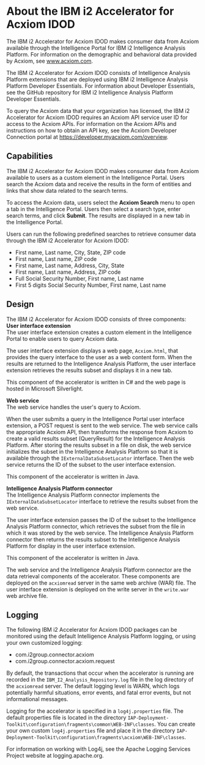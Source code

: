 About the IBM i2 Accelerator for Acxiom IDOD
============================================

The IBM i2 Accelerator for Acxiom IDOD makes consumer data from Acxiom available through the Intelligence Portal for IBM i2 Intelligence Analysis Platform. For information on the demographic and behavioral data provided by Acxiom, see www.acxiom.com.

The IBM i2 Accelerator for Acxiom IDOD consists of Intelligence Analysis Platform extensions that are deployed using IBM i2 Intelligence Analysis Platform Developer Essentials. For information about Developer Essentials, see the GitHub repository for IBM i2 Intelligence Analysis Platform Developer Essentials.

To query the Acxiom data that your organization has licensed, the IBM i2 Accelerator for Acxiom IDOD requires an Acxiom API service user ID for access to the Acxiom APIs. For information on the Acxiom APIs and instructions on how to obtain an API key, see the Acxiom Developer Connection portal at https://developer.myacxiom.com/overview.

Capabilities
------------

The IBM i2 Accelerator for Acxiom IDOD makes consumer data from Acxiom available to users as a custom element in the Intelligence Portal. Users search the Acxiom data and receive the results in the form of entities and links that show data related to the search terms.

To access the Acxiom data, users select the **Acxiom Search** menu to open a tab in the Intelligence Portal. Users then select a search type, enter search terms, and click **Submit**. The results are displayed in a new tab in the Intelligence Portal.

Users can run the following predefined searches to retrieve consumer data through the IBM i2 Accelerator for Acxiom IDOD:
-   First name, Last name, City, State, ZIP code
-   First name, Last name, ZIP code
-   First name, Last name, Address, City, State
-   First name, Last name, Address, ZIP code
-   Full Social Security Number, First name, Last name
-   First 5 digits Social Security Number, First name, Last name

Design
------

The IBM i2 Accelerator for Acxiom IDOD consists of three components:
**User interface extension**  
The user interface extension creates a custom element in the Intelligence Portal to enable users to query Acxiom data.

The user interface extension displays a web page, `Acxiom.html`, that provides the query interface to the user as a web content form. When the results are returned to the Intelligence Analysis Platform, the user interface extension retrieves the results subset and displays it in a new tab.

This component of the accelerator is written in C\# and the web page is hosted in Microsoft Silverlight.

**Web service**  
The web service handles the user's query to Acxiom.

When the user submits a query in the Intelligence Portal user interface extension, a POST request is sent to the web service. The web service calls the appropriate Acxiom API, then transforms the response from Acxiom to create a valid results subset (QueryResult) for the Intelligence Analysis Platform. After storing the results subset in a file on disk, the web service initializes the subset in the Intelligence Analysis Platform so that it is available through the `IExternalDataSubsetLocator` interface. Then the web service returns the ID of the subset to the user interface extension.

This component of the accelerator is written in Java.

**Intelligence Analysis Platform connector**  
The Intelligence Analysis Platform connector implements the `IExternalDataSubsetLocator` interface to retrieve the results subset from the web service.

The user interface extension passes the ID of the subset to the Intelligence Analysis Platform connector, which retrieves the subset from the file in which it was stored by the web service. The Intelligence Analysis Platform connector then returns the results subset to the Intelligence Analysis Platform for display in the user interface extension.

This component of the accelerator is written in Java.

The web service and the Intelligence Analysis Platform connector are the data retrieval components of the accelerator. These components are deployed on the `acxiomread` server in the same web archive (WAR) file. The user interface extension is deployed on the write server in the `write.war` web archive file.

Logging
-------

The following IBM i2 Accelerator for Acxiom IDOD packages can be monitored using the default Intelligence Analysis Platform logging, or using your own customized logging:
-   com.i2group.connector.acxiom
-   com.i2group.connector.acxiom.request

By default, the transactions that occur when the accelerator is running are recorded in the `IBM_I2_Analysis_Repository.log` file in the log directory of the `acxiomread` server. The default logging level is WARN, which logs potentially harmful situations, error events, and fatal error events, but not informational messages.

Logging for the accelerator is specified in a `log4j.properties` file. The default properties file is located in the directory `IAP-Deployment-Toolkit\configuration\fragments\common\WEB-INF\classes`. You can create your own custom `log4j.properties` file and place it in the directory `IAP-Deployment-Toolkit\configuration\fragments\acxiom\WEB-INF\classes`.

For information on working with Log4j, see the Apache Logging Services Project website at logging.apache.org.


